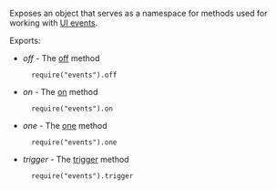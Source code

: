 Exposes an object that serves as a namespace for methods used for working with [UI events](/api-reference/10%20UI%20Widgets/UI%20Events '/Documentation/ApiReference/UI_Widgets/UI_Events/').

Exports:

- *off* - The [off](/api-reference/50%20Common/utils/events/3%20Methods/off(element_eventName_selector_handler).md '/Documentation/ApiReference/Common/utils/events/Methods/#offelement_eventName_selector_handler') method

        require("events").off

- *on* - The [on](/api-reference/50%20Common/utils/events/3%20Methods/on(element_eventName_selector_data_handler).md '/Documentation/ApiReference/Common/utils/events/Methods/#onelement_eventName_selector_data_handler') method

        require("events").on

- *one* - The [one](/api-reference/50%20Common/utils/events/3%20Methods/one(element_eventName_selector_data_handler).md '/Documentation/ApiReference/Common/utils/events/Methods/#oneelement_eventName_selector_data_handler') method

        require("events").one

- *trigger* - The [trigger](/api-reference/50%20Common/utils/events/3%20Methods/trigger(element_event_extraParameters).md '/Documentation/ApiReference/Common/utils/events/Methods/#triggerelement_event_extraParameters') method

        require("events").trigger